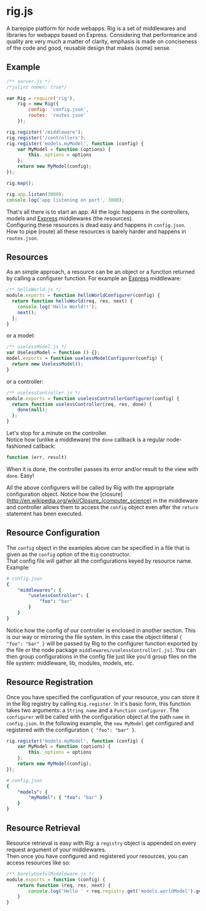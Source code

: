 rig.js
======

A barepipe platform for node webapps. Rig is a set of middlewares and libraries for webapps based on Express. Considering that performance and quality are very much a matter of clarity, emphasis is made on conciseness of the code and good, reusable design that makes (some) sense.

Example
-------
```javascript
/** server.js */
/*jslint nomen: true*/

var Rig = require('rig'),
    rig = new Rig({
        config: 'config.json',
        routes: 'routes.json'
    });

rig.register('/middleware');
rig.register('/controllers');
rig.register('models.myModel', function (config) {
    var MyModel = function (options) {
        this._options = options
    };
    return new MyModel(config);
});

rig.map();

rig.app.listen(3000);
console.log('app listening on port', 3000);

```

That's all there is to start an app. All the logic happens in the controllers, models and [Express](http://expressjs.com/) middlewares (the resources).  
Configuring these resources is dead easy and happens in ```config.json```.  
How to pipe (route) all these resources is barely harder and happens in ```routes.json```.

Resources
---------
As an simple approach, a resource can be an object or a function returned by calling a configurer function. For example an [Express](http://expressjs.com/) middleware:
```javascript
/** helloWorld.js */
module.exports = function helloWorldConfigurer(config) {
  return function helloWorld(req, res, next) {
    console.log('Hello World!!');
    next();
  };
}
```
or a model:
```javascript
/** uselessModel.js */
var UselessModel = function () {};
model.exports = function uselessModelConfigurer(config) {
  return new UselessModel();
}
```
or a controller:
```javascript
/** uselessController.js */
module.exports = function uselessControllerConfigurer(config) {
  return function uselessController(req, res, done) {
    done(null);
  };
}
```
Let's stop for a minute on the controller.  
Notice how (unlike a middleware) the ```done``` callback is a regular node-fashioned callback:
```javascript
function (err, result)
```
When it is done, the controller passes its error and/or result to the view with ```done```. Easy!  
  
All the above configurers will be called by Rig with the appropriate configuration object.
Notice how the [closure](http://en.wikipedia.org/wiki/Closure_(computer_science) in the middleware
and controller allows them to access the ```config``` object even after the ```return``` statement has been executed.

Resource Configuration
----------------------
The ```config``` object in the examples above can be specified in a file that is given as the ```config``` option of the ```Rig``` constructor.  
That config file will gather all the configurations keyed by resource name. Example:
```yaml
# config.json
{
    "middlewares": {
        "uselessController": {
            "foo": "bar"
        }
    }
}
```
Notice how the config of our controller is enclosed in another section. This is our way or mirroring the file system.
In this case the object litteral ```{ "foo": "bar" }``` will be passed by Rig to the configurer function
exported by the file or the node package ```middlewares/uselessController[.js]```.
You can then group configurations in the config file just like you'd group files on the file system: middleware, lib, modules, models, etc.

Resource Registration
---------------------
Once you have specified the configuration of your resource, you can store it in the Rig registry by calling ```Rig.register```.
In it's basic form, this function takes two arguments: a ```String name``` and a  ```Function configurer```. 
The ```configurer``` will be called with the configuration object at the path ```name``` in ```config.json```.
In the following example, the ```new MyModel``` get configured and registered with the configuration ```{ "foo": "bar" }```.
```javascript
rig.register('models.myModel', function (config) {
    var MyModel = function (options) {
        this._options = options
    };
    return new MyModel(config);
});
```
```yaml
# config.json
{
    "models": {
        "myModel": { "foo": "bar" }
    }
}
```

Resource Retrieval
------------------
Resource retrieval is easy with Rig: a ```registry``` object is appended on every request argument of your middlewares.  
Then once you have configured and registered your resources, you can access resources like so:
```javascript
/** barelyUsefulMiddleware.js */
module.exports = function (config) {
    return function (req, res, next) {
        console.log('Hello ' + req.registry.get('models.worldModel').getMessage());
    }
}
```

